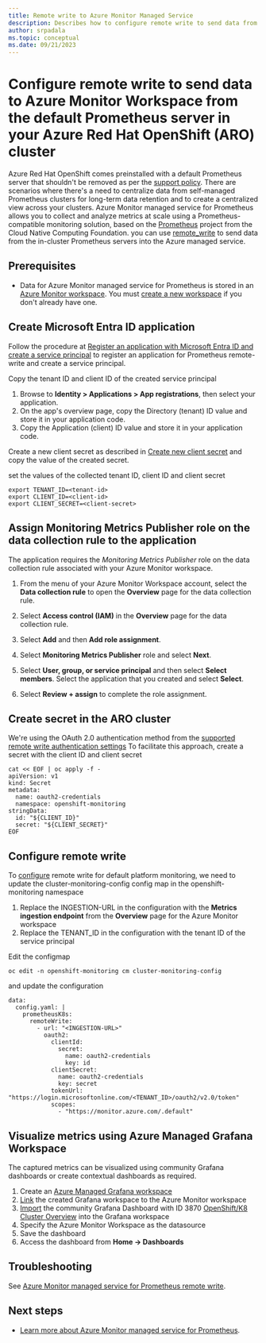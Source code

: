 ```yaml
---
title: Remote write to Azure Monitor Managed Service
description: Describes how to configure remote write to send data from the default Prometheus server running in your ARO cluster
author: srpadala 
ms.topic: conceptual
ms.date: 09/21/2023
---
```

# Configure remote write to send data to Azure Monitor Workspace from the default Prometheus server in your Azure Red Hat OpenShift (ARO) cluster

Azure Red Hat OpenShift comes preinstalled with a default Prometheus server that shouldn't be removed as per the [support policy](support-policies-v4.md). There are scenarios where there's a need to centralize data from self-managed Prometheus clusters for long-term data retention and to create a centralized view across your clusters. Azure Monitor managed service for Prometheus allows you to collect and analyze metrics at scale using a Prometheus-compatible monitoring solution, based on the [Prometheus](https://aka.ms/azureprometheus-promio) project from the Cloud Native Computing Foundation.  you can use [remote_write](https://prometheus.io/docs/operating/integrations/#remote-endpoints-and-storage) to send data from the in-cluster Prometheus servers into the Azure managed service.

## Prerequisites
- Data for Azure Monitor managed service for Prometheus is stored in an [Azure Monitor workspace](../azure-monitor/essentials/azure-monitor-workspace-overview.md). You must [create a new workspace](../azure-monitor/essentials/azure-monitor-workspace-manage.md#create-an-azure-monitor-workspace) if you don't already have one.

## Create Microsoft Entra ID application
Follow the procedure at [Register an application with Microsoft Entra ID and create a service principal](../active-directory/develop/howto-create-service-principal-portal.md#register-an-application-with-azure-ad-and-create-a-service-principal) to register an application for Prometheus remote-write and create a service principal.

Copy the tenant ID and client ID of the created service principal
1. Browse to **Identity > Applications > App registrations**, then select your application.
2. On the app's overview page, copy the Directory (tenant) ID value and store it in your application code.
3. Copy the Application (client) ID value and store it in your application code.

Create a new client secret as described in [Create new client secret](../active-directory/develop/howto-create-service-principal-portal.md#option-3-create-a-new-client-secret) and copy the value of the created secret.

set the values of the collected tenant ID, client ID and client secret
```
export TENANT_ID=<tenant-id>
export CLIENT_ID=<client-id>
export CLIENT_SECRET=<client-secret>
```

## Assign Monitoring Metrics Publisher role on the data collection rule to the application
The application requires the *Monitoring Metrics Publisher* role on the data collection rule associated with your Azure Monitor workspace.

1. From the menu of your Azure Monitor Workspace account, select the **Data collection rule** to open the **Overview** page for the data collection rule.

2. Select **Access control (IAM)** in the **Overview** page for the data collection rule.

3. Select **Add** and then **Add role assignment**.

4. Select **Monitoring Metrics Publisher** role and select **Next**.

5. Select **User, group, or service principal** and then select **Select members**. Select the application that you created and select **Select**.

6. Select **Review + assign** to complete the role assignment.

## Create secret in the ARO cluster

We're using the OAuth 2.0 authentication method from the [supported remote write authentication settings](https://docs.openshift.com/container-platform/4.11/monitoring/configuring-the-monitoring-stack.html#supported_remote_write_authentication_settings_configuring-the-monitoring-stack)
To facilitate this approach, create a secret with the client ID and client secret

```
cat << EOF | oc apply -f -
apiVersion: v1
kind: Secret
metadata:
  name: oauth2-credentials
  namespace: openshift-monitoring
stringData:
  id: "${CLIENT_ID}"
  secret: "${CLIENT_SECRET}"
EOF
```
  
## Configure remote write

To [configure](https://docs.openshift.com/container-platform/4.11/monitoring/configuring-the-monitoring-stack.html#configuring_remote_write_storage_configuring-the-monitoring-stack) remote write for default platform monitoring, we need to update the cluster-monitoring-config config map in the openshift-monitoring namespace
1. Replace the INGESTION-URL in the configuration with the **Metrics ingestion endpoint** from the **Overview** page for the Azure Monitor workspace
2. Replace the TENANT_ID in the configuration with the tenant ID of the service principal

Edit the configmap

```
oc edit -n openshift-monitoring cm cluster-monitoring-config
```

and update the configuration

```
data:
  config.yaml: |
    prometheusK8s:
      remoteWrite:
        - url: "<INGESTION-URL>"
          oauth2:
            clientId:
              secret:
                name: oauth2-credentials
                key: id
            clientSecret:
              name: oauth2-credentials
              key: secret
            tokenUrl: "https://login.microsoftonline.com/<TENANT_ID>/oauth2/v2.0/token"
            scopes:
              - "https://monitor.azure.com/.default"
```

## Visualize metrics using Azure Managed Grafana Workspace
The captured metrics can be visualized using community Grafana dashboards or create contextual dashboards as required.

1. Create an [Azure Managed Grafana workspace](../managed-grafana/quickstart-managed-grafana-portal.md)
2. [Link](../azure-monitor/essentials/azure-monitor-workspace-manage.md?tabs=azure-portal#link-a-grafana-workspace) the created Grafana workspace to the Azure Monitor workspace
3. [Import](../managed-grafana/how-to-create-dashboard.md?tabs=azure-portal#import-a-grafana-dashboard) the community Grafana Dashboard with ID 3870 [OpenShift/K8 Cluster Overview](https://grafana.com/grafana/dashboards/3870-openshift-k8-cluster-overview/) into the Grafana workspace
4. Specify the Azure Monitor Workspace as the datasource
5. Save the dashboard
6. Access the dashboard from **Home -> Dashboards**   

## Troubleshooting
See [Azure Monitor managed service for Prometheus remote write](../azure-monitor/containers/prometheus-remote-write.md#hitting-your-ingestion-quota-limit).

## Next steps

- [Learn more about Azure Monitor managed service for Prometheus](../azure-monitor/essentials/prometheus-metrics-overview.md).
